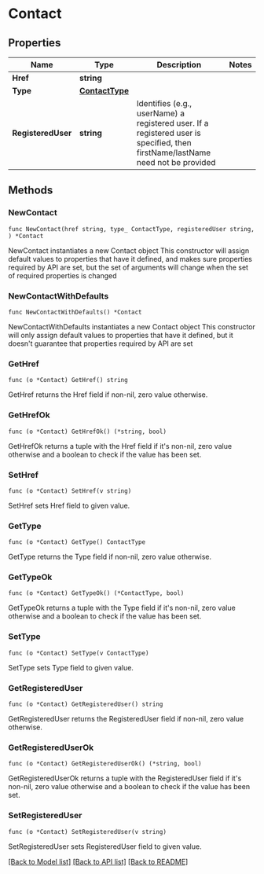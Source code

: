 # Contact

## Properties

Name | Type | Description | Notes
------------ | ------------- | ------------- | -------------
**Href** | **string** |  | 
**Type** | [**ContactType**](ContactType.md) |  | 
**RegisteredUser** | **string** | Identifies (e.g., userName) a registered user. If a registered user is specified, then firstName/lastName need not be provided  | 

## Methods

### NewContact

`func NewContact(href string, type_ ContactType, registeredUser string, ) *Contact`

NewContact instantiates a new Contact object
This constructor will assign default values to properties that have it defined,
and makes sure properties required by API are set, but the set of arguments
will change when the set of required properties is changed

### NewContactWithDefaults

`func NewContactWithDefaults() *Contact`

NewContactWithDefaults instantiates a new Contact object
This constructor will only assign default values to properties that have it defined,
but it doesn't guarantee that properties required by API are set

### GetHref

`func (o *Contact) GetHref() string`

GetHref returns the Href field if non-nil, zero value otherwise.

### GetHrefOk

`func (o *Contact) GetHrefOk() (*string, bool)`

GetHrefOk returns a tuple with the Href field if it's non-nil, zero value otherwise
and a boolean to check if the value has been set.

### SetHref

`func (o *Contact) SetHref(v string)`

SetHref sets Href field to given value.


### GetType

`func (o *Contact) GetType() ContactType`

GetType returns the Type field if non-nil, zero value otherwise.

### GetTypeOk

`func (o *Contact) GetTypeOk() (*ContactType, bool)`

GetTypeOk returns a tuple with the Type field if it's non-nil, zero value otherwise
and a boolean to check if the value has been set.

### SetType

`func (o *Contact) SetType(v ContactType)`

SetType sets Type field to given value.


### GetRegisteredUser

`func (o *Contact) GetRegisteredUser() string`

GetRegisteredUser returns the RegisteredUser field if non-nil, zero value otherwise.

### GetRegisteredUserOk

`func (o *Contact) GetRegisteredUserOk() (*string, bool)`

GetRegisteredUserOk returns a tuple with the RegisteredUser field if it's non-nil, zero value otherwise
and a boolean to check if the value has been set.

### SetRegisteredUser

`func (o *Contact) SetRegisteredUser(v string)`

SetRegisteredUser sets RegisteredUser field to given value.



[[Back to Model list]](../README.md#documentation-for-models) [[Back to API list]](../README.md#documentation-for-api-endpoints) [[Back to README]](../README.md)


